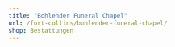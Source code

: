 ```yaml
---
title: "Bohlender Funeral Chapel"
url: /fort-collins/bohlender-funeral-chapel/
shop: Bestattungen
---
```

